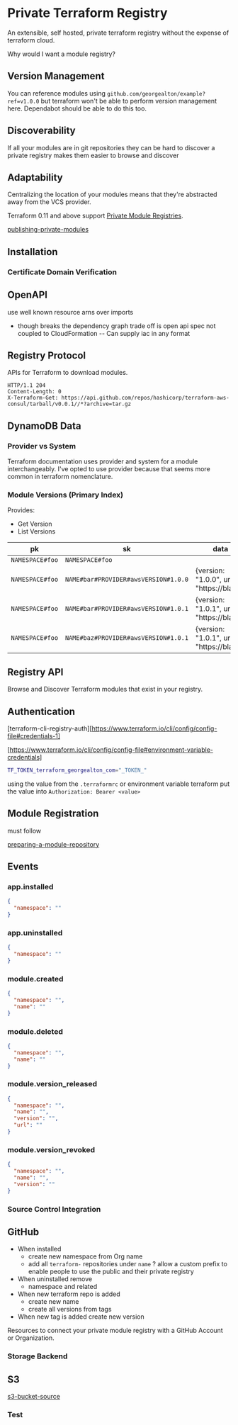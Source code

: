 # Private Terraform Registry

An extensible, self hosted, private terraform registry without the expense of terraform cloud.

Why would I want a module registry?

## Version Management

You can reference modules using `github.com/georgealton/example?ref=v1.0.0` but terraform won't be able to perform version management here. Dependabot should be able to do this too.

## Discoverability

If all your modules are in git repositories they can be hard to discover a private registry makes them easier to browse and discover

## Adaptability

Centralizing the location of your modules means that they're abstracted away from the VCS provider.

Terraform 0.11 and above support [Private Module Registries][module-registry-protocol].

[publishing-private-modules]

## Installation

### Certificate Domain Verification

## OpenAPI

use well known resource arns over imports

- though breaks the dependency graph trade off is open api spec not coupled to CloudFormation -- Can supply iac in any format

## Registry Protocol

APIs for Terraform to download modules.

```http
HTTP/1.1 204
Content-Length: 0
X-Terraform-Get: https://api.github.com/repos/hashicorp/terraform-aws-consul/tarball/v0.0.1//*?archive=tar.gz
```

## DynamoDB Data

### Provider vs System

Terraform documentation uses provider and system for a module interchangeably. I've opted to use provider
because that seems more common in terraform nomenclature.

### Module Versions (Primary Index)

Provides:

- Get Version
- List Versions

| pk              | sk                                   | data                                     |
| --------------- | ------------------------------------ | ---------------------------------------- |
| `NAMESPACE#foo` | `NAMESPACE#foo`                      |                                          |
| `NAMESPACE#foo` | `NAME#bar#PROVIDER#awsVERSION#1.0.0` | {version: "1.0.0", url: "https://blah/"} |
| `NAMESPACE#foo` | `NAME#bar#PROVIDER#awsVERSION#1.0.1` | {version: "1.0.1", url: "https://blah/"} |
| `NAMESPACE#foo` | `NAME#baz#PROVIDER#awsVERSION#1.0.1` | {version: "1.0.1", url: "https://blah/"} |

## Registry API

Browse and Discover Terraform modules that exist in your registry.

## Authentication

[terraform-cli-registry-auth][https://www.terraform.io/cli/config/config-file#credentials-1]

[https://www.terraform.io/cli/config/config-file#environment-variable-credentials]

```sh
TF_TOKEN_terraform_georgealton_com="_TOKEN_"
```

using the value from the `.terraformrc` or environment variable terraform put the value into `Authorization: Bearer <value>`

## Module Registration

must follow

[preparing-a-module-repository]

## Events

### app.installed

```json
{
  "namespace": ""
}
```

### app.uninstalled

```json
{
  "namespace": ""
}
```

### module.created

```json
{
  "namespace": "",
  "name": ""
}
```

### module.deleted

```json
{
  "namespace": "",
  "name": ""
}
```

### module.version_released

```json
{
  "namespace": "",
  "name": "",
  "version": "",
  "url": ""
}
```

### module.version_revoked

```json
{
  "namespace": "",
  "name": "",
  "version": ""
}
```

### Source Control Integration

## GitHub

- When installed
  - create new namespace from Org name
  - add all `terraform-` repositories under `name` ? allow a custom prefix to enable people to use the public and their private registry
- When uninstalled remove
  - namespace and related
- When new terraform repo is added
  - create new name
  - create all versions from tags
- When new tag is added create new version

Resources to connect your private module registry with a GitHub Account or Organization.

### Storage Backend

## S3

[s3-bucket-source]

### Test

[webhooks]: https://webhook.site/41eda23e-69ad-4fc7-8193-d888231a152d
[publishing-private-modules]: https://www.terraform.io/cloud-docs/registry/publish-modules#publishing-private-modules-to-the-terraform-cloud-private-registry
[preparing-a-module-repository]: https://www.terraform.io/cloud-docs/registry/publish-modules#preparing-a-module-repository
[module-registry-protocol]: https://www.terraform.io/internals/module-registry-protocol
[registry-api]: https://www.terraform.io/registry/api-docs
[s3-bucket-source]: https://www.terraform.io/language/modules/sources#s3-bucket
[module-structure]: https://www.terraform.io/language/modules/develop/structure
